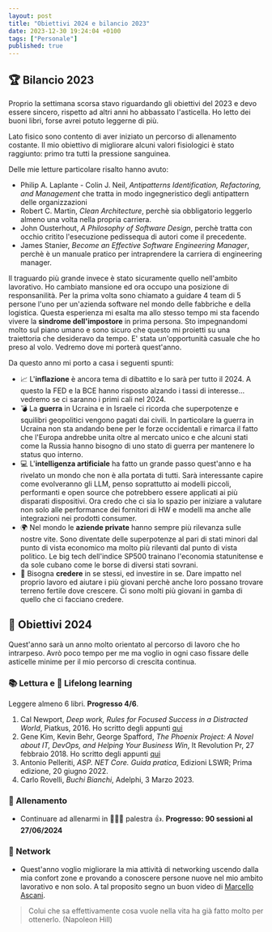 ```yaml
---
layout: post
title: "Obiettivi 2024 e bilancio 2023"
date: 2023-12-30 19:24:04 +0100
tags: ["Personale"]
published: true
---
```


## 🏆 Bilancio 2023

Proprio la settimana scorsa stavo riguardando gli obiettivi del 2023 e devo essere sincero, rispetto ad altri anni ho abbassato l'asticella. Ho letto dei buoni libri, forse avrei potuto leggerne di più.

Lato fisico sono contento di aver iniziato un percorso di allenamento costante. Il mio obiettivo di migliorare alcuni valori fisiologici è stato raggiunto: primo tra tutti la pressione sanguinea.

Delle mie letture particolare risalto hanno avuto:

* Philip A. Laplante - Colin J. Neil, _Antipatterns Identification, Refactoring, and Management_ che tratta in modo ingegneristico degli antipattern delle organizzazioni
* Robert C. Martin, _Clean Architecture_, perchè sia obbligatorio leggerlo almeno una volta nella propria carriera.
* John Ousterhout, _A Philosophy of Software Design_, perchè tratta con occhio critito l'esecuzione pedissequa di autori come il precedente.
* James Stanier, _Become an Effective Software Engineering Manager_, perchè è un manuale pratico per intraprendere la carriera di engineering manager.

Il traguardo più grande invece è stato sicuramente quello nell'ambito lavorativo. Ho cambiato mansione ed ora occupo una posizione di responsanilità. Per la prima volta sono chiamato a guidare 4 team di 5 persone l'uno per un'azienda software nel mondo delle fabbriche e della logistica.
Questa esperienza mi esalta ma allo stesso tempo mi sta facendo vivere la **sindrome dell'impostore** in prima persona.
Sto impegnandomi molto sul piano umano e sono sicuro che questo mi proietti su una traiettoria che desideravo da tempo. E' stata un'opportunità casuale che ho preso al volo. Vedremo dove mi porterà quest'anno.

Da questo anno mi porto a casa i seguenti spunti:

* 📈 L'**inflazione** è ancora tema di dibattito e lo sarà per tutto il 2024. A questo la FED e la BCE hanno risposto alzando i tassi di interesse... vedremo se ci saranno i primi cali nel 2024.
* 💣 La **guerra** in Ucraina e in Israele ci ricorda che superpotenze e squilibri geopolitici vengono pagati dai civili. In particolare la guerra in Ucraina non sta andando bene per le forze occidentali e rimarca il fatto che l'Europa andrebbe unita oltre al mercato unico e che alcuni stati come la Russia hanno bisogno di uno stato di guerra per mantenere lo status quo interno.
* 💻 L'**intelligenza artificiale** ha fatto un grande passo quest'anno e ha rivelato un mondo che non è alla portata di tutti. Sarà interessante capire come evolveranno gli LLM, penso soprattutto ai modelli piccoli, performanti e open source che potrebbero essere applicati ai più disparati dispositivi. Ora credo che ci sia lo spazio per iniziare a valutare non solo alle performance dei fornitori di HW e modelli ma anche alle integrazioni nei prodotti consumer.
* 🌍 Nel mondo le **aziende private** hanno sempre più rilevanza sulle nostre vite. Sono diventate delle superpotenze al pari di stati minori dal punto di vista economico ma molto più rilevanti dal punto di vista politico. Le big tech dell'indice SP500 trainano l'economia statunitense e da sole cubano come le borse di diversi stati sovrani.
* 💯 Bisogna **credere** in se stessi, ed investire in se. Dare impatto nel proprio lavoro ed aiutare i più giovani perchè anche loro possano trovare terreno fertile dove crescere. Ci sono molti più giovani in gamba di quello che ci facciano credere.

## 🎯 Obiettivi 2024

Quest'anno sarà un anno molto orientato al percorso di lavoro che ho intrarpeso. Avrò poco tempo per me ma voglio in ogni caso fissare delle asticelle minime per il mio percorso di crescita continua.

### 📚 Lettura e 🚀 Lifelong learning

Leggere almeno 6 libri. **Progresso 4/6**.

1. Cal Newport, _Deep work, Rules for Focused Success in a Distracted World_, Piatkus, 2016. Ho scritto degli appunti [qui](../2023-02-01-deep-work)
2. Gene Kim, Kevin Behr, George Spafford, _The Phoenix Project: A Novel about IT, DevOps, and Helping Your Business Win_, It Revolution Pr, 27 febbraio 2018. Ho scritto degli appunti [qui](../2023-03-01-the-phoenix-project)
3. Antonio Pelleriti, _ASP. NET Core. Guida pratica_, Edizioni LSWR; Prima edizione, 20 giugno 2022.
4. Carlo Rovelli, _Buchi Bianchi_, Adelphi, 3 Marzo 2023.

### 🏃 Allenamento

* Continuare ad allenarmi in 🏋🏽‍♀️ palestra 👍. **Progresso: 90 sessioni al 27/06/2024**

### 👔 Network

* Quest'anno voglio migliorare la mia attività di networking uscendo dalla mia confort zone e provando a conoscere persone nuove nel mio ambito lavorativo e non solo. A tal proposito segno un buon video di [Marcello Ascani](https://www.youtube.com/watch?v=32hSJRMdQV8).

> Colui che sa effettivamente cosa vuole nella vita ha già fatto molto per ottenerlo. (Napoleon Hill)
